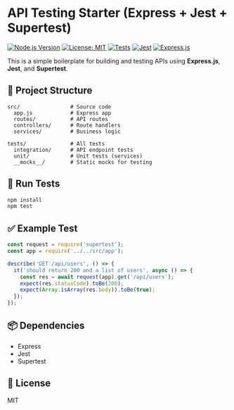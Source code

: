 # API Testing Starter (Express + Jest + Supertest)

[![Node.js Version](https://img.shields.io/badge/node-%3E%3D14.0.0-brightgreen.svg)](https://nodejs.org/)
[![License: MIT](https://img.shields.io/badge/License-MIT-yellow.svg)](https://opensource.org/licenses/MIT)
[![Tests](https://github.com/FernandoZnga/api-testing-starter/actions/workflows/test.yml/badge.svg)](https://github.com/FernandoZnga/api-testing-starter/actions/workflows/test.yml)
[![Jest](https://img.shields.io/badge/tested%20with-jest-99424f.svg)](https://github.com/facebook/jest)
[![Express.js](https://img.shields.io/badge/express.js-%23404d59.svg?style=flat&logo=express&logoColor=%2361DAFB)](https://expressjs.com/)

This is a simple boilerplate for building and testing APIs using **Express.js**, **Jest**, and **Supertest**.

## 📁 Project Structure

```
src/                # Source code
  app.js            # Express app
  routes/           # API routes
  controllers/      # Route handlers
  services/         # Business logic

tests/              # All tests
  integration/      # API endpoint tests
  unit/             # Unit tests (services)
  __mocks__/        # Static mocks for testing
```

## 🧪 Run Tests

```bash
npm install
npm test
```

## ✅ Example Test

```js
const request = require('supertest');
const app = require('../../src/app');

describe('GET /api/users', () => {
  it('should return 200 and a list of users', async () => {
    const res = await request(app).get('/api/users');
    expect(res.statusCode).toBe(200);
    expect(Array.isArray(res.body)).toBe(true);
  });
});
```

## 📦 Dependencies

- Express
- Jest
- Supertest

## 📄 License

MIT
